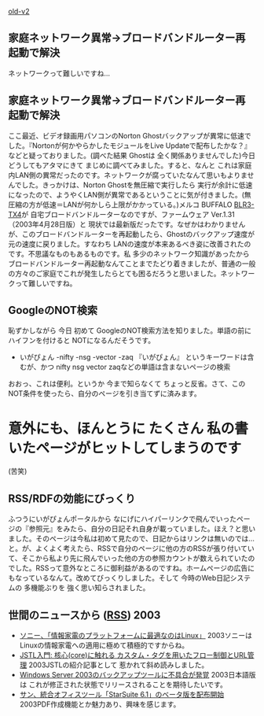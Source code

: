 [old-v2](ig030523-orig.html)

## 家庭ネットワーク異常→ブロードバンドルーター再起動で解決

ネットワークって難しいですね…


## 家庭ネットワーク異常→ブロードバンドルーター再起動で解決

ここ最近、ビデオ録画用パソコンのNorton Ghostバックアップが異常に低速でした。『Nortonが何かやらかしたモジュールをLive
Updateで配布したかな？』などと疑っておりました。(調べた結果 Ghostは 全く関係ありませんでした)今日 どうしてもアタマにきて まじめに調べてみました。すると、なんと これは家庭内LAN側の異常だったのです。ネットワークが腐っていたなんて思いもよりませんでした。きっかけは、Norton Ghostを無圧縮で実行したら 実行が余計に低速になったので、ようやくLAN側が異常であるということに気が付きました。(無圧縮の方が低速＝LANが何かしら上限がかかっている。)メルコ BUFFALO [BLR3-TX4](http://buffalo.melcoinc.co.jp/products/catalog/item/b/blr3-tx4/)が 自宅ブロードバンドルーターなのですが、ファームウェア Ver.1.31（2003年4月28日版）と 現状では最新版だったです。なぜかはわかりませんが、このブロードバンドルーターを再起動したら、Ghostのバックアップ速度が元の速度に戻りました。すなわち
LANの速度が本来あるべき姿に改善されたのです。不思議なものもあるものです。私 多少のネットワーク知識があったからブロードバンドルーター再起動なんてことまでたどり着きましたが、普通の一般の方々のご家庭でこれが発生したらとても困るだろうと思いました。ネットワークって難しいですね。

## GoogleのNOT検索

恥ずかしながら 今日 初めて GoogleのNOT検索方法を知りました。単語の前にハイフンを付けると
NOTになるんだそうです。


* いがぴょん -nifty -nsg -vector -zaq
  『いがぴょん』 というキーワードは含むが、かつ nifty nsg vector zaqなどの単語は含まないページの検索

おおっ、これは便利。というか 今まで知らなくて ちょっと反省。さて、このNOT条件を使ったら、自分のページを引き当てずに済みます。
# 意外にも、ほんとうに たくさん 私の書いたページがヒットしてしまうのです
(苦笑)

## RSS/RDFの効能にびっくり

ふつうにいがぴょんポータルから なにげにハイパーリンクで飛んでいったページの『参照元』をみたら、自分の日記それ自身が載っていました。ほえ？と思いました。そのページは今私は初めて見たので、日記からはリンクは無いのでは…と。が、よくよく考えたら、RSSで自分のページに他の方のRSSが張り付いていて、そこから私より先に飛んでいった他の方の参照カウントが数えられていたのでした。RSSって意外なところに御利益があるのですね。ホームページの広告にもなっているなんて。改めてびっくりしました。そして 今時のWeb日記システムの 多機能ぶりを 強く思い知らされました。

## 世間のニュースから ([RSS](ig030523-news.xml)) 2003


* [ソニー、「情報家電のプラットフォームに最適なのはLinux」](http://japan.cnet.com/news/ent/story/0,2000047623,20054602,00.htm)  2003ソニーはLinuxの情報家電への適用に極めて積極的ですからね。
* [JSTL入門: 核心(core)に触れる カスタム・タグを用いたフロー制御とURL管理](http://www-6.ibm.com/jp/developerworks/java/030516/j_j-jstl0318.html)  2003JSTLの紹介記事として 惹かれて斜め読みしました。
* [Windows Server 2003のバックアップツールに不具合が発覚](http://japan.cnet.com/news/ent/story/0,2000047623,20054599,00.htm)  2003日本語版は これが修正された状態でリリースされることを期待したいです。
* [サン、統合オフィスツール「StarSuite 6.1」のベータ版を配布開始](http://japan.cnet.com/news/ent/story/0,2000047623,20054594,00.htm)  2003PDF作成機能とか魅力あり、興味を感じます。